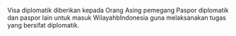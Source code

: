 Visa diplomatik diberikan kepada Orang Asing pemegang Paspor diplomatik dan paspor lain untuk masuk WilayahbIndonesia guna melaksanakan 
tugas yang bersifat diplomatik.